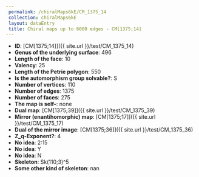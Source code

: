 ```yaml
--- 
 permalink: /chiralMaps6kE/CM_1375_14 
 collection: chiralMaps6kE
 layout: dataEntry
 title: Chiral maps up to 6000 edges - CM[1375;14]
---
```


- **ID**: [CM[1375;14]]({{ site.url }}/test/CM_1375_14)
- **Genus of the underlying surface**: 496
- **Length of the face**: 10
- **Valency**: 25
- **Length of the Petrie polygon**: 550
- **Is the automorphism group solvable?**: S
- **Number of vertices**: 110
- **Number of edges**: 1375
- **Number of faces**: 275
- **The map is self-**: none
- **Dual map**: [CM[1375;39]]({{ site.url }}/test/CM_1375_39)
- **Mirror (enantihomorphic) map**: [CM[1375;17]]({{ site.url }}/test/CM_1375_17)
- **Dual of the mirror image**: [CM[1375;36]]({{ site.url }}/test/CM_1375_36)
- **Z_q-Exponent?**: 4
- **No idea**:  2:15
- **No idea**: Y
- **No idea**: N
- **Skeleton**: Sk(110;3)^5
- **Some other kind of skeleton**: nan
